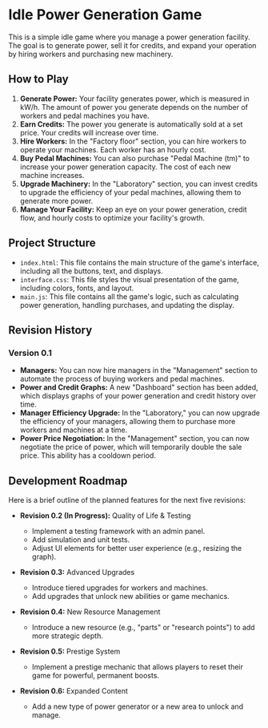 # Idle Power Generation Game

This is a simple idle game where you manage a power generation facility. The goal is to generate power, sell it for credits, and expand your operation by hiring workers and purchasing new machinery.

## How to Play

1.  **Generate Power:** Your facility generates power, which is measured in kW/h. The amount of power you generate depends on the number of workers and pedal machines you have.
2.  **Earn Credits:** The power you generate is automatically sold at a set price. Your credits will increase over time.
3.  **Hire Workers:** In the "Factory floor" section, you can hire workers to operate your machines. Each worker has an hourly cost.
4.  **Buy Pedal Machines:** You can also purchase "Pedal Machine (tm)" to increase your power generation capacity. The cost of each new machine increases.
5.  **Upgrade Machinery:** In the "Laboratory" section, you can invest credits to upgrade the efficiency of your pedal machines, allowing them to generate more power.
6.  **Manage Your Facility:** Keep an eye on your power generation, credit flow, and hourly costs to optimize your facility's growth.

## Project Structure

*   `index.html`: This file contains the main structure of the game's interface, including all the buttons, text, and displays.
*   `interface.css`: This file styles the visual presentation of the game, including colors, fonts, and layout.
*   `main.js`: This file contains all the game's logic, such as calculating power generation, handling purchases, and updating the display.

## Revision History

### Version 0.1

*   **Managers:** You can now hire managers in the "Management" section to automate the process of buying workers and pedal machines.
*   **Power and Credit Graphs:** A new "Dashboard" section has been added, which displays graphs of your power generation and credit history over time.
*   **Manager Efficiency Upgrade:** In the "Laboratory," you can now upgrade the efficiency of your managers, allowing them to purchase more workers and machines at a time.
*   **Power Price Negotiation:** In the "Management" section, you can now negotiate the price of power, which will temporarily double the sale price. This ability has a cooldown period.

## Development Roadmap

Here is a brief outline of the planned features for the next five revisions:

*   **Revision 0.2 (In Progress):** Quality of Life & Testing
    *   Implement a testing framework with an admin panel.
    *   Add simulation and unit tests.
    *   Adjust UI elements for better user experience (e.g., resizing the graph).

*   **Revision 0.3:** Advanced Upgrades
    *   Introduce tiered upgrades for workers and machines.
    *   Add upgrades that unlock new abilities or game mechanics.

*   **Revision 0.4:** New Resource Management
    *   Introduce a new resource (e.g., "parts" or "research points") to add more strategic depth.

*   **Revision 0.5:** Prestige System
    *   Implement a prestige mechanic that allows players to reset their game for powerful, permanent boosts.

*   **Revision 0.6:** Expanded Content
    *   Add a new type of power generator or a new area to unlock and manage.
